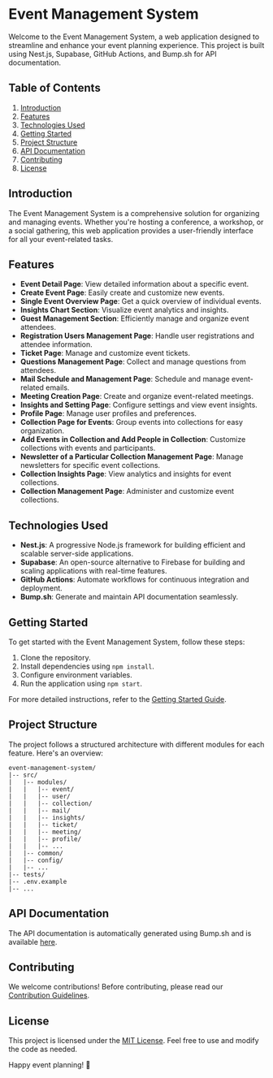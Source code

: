 # Event Management System

Welcome to the Event Management System, a web application designed to streamline and enhance your event planning experience. This project is built using Nest.js, Supabase, GitHub Actions, and Bump.sh for API documentation.

## Table of Contents
1. [Introduction](#introduction)
2. [Features](#features)
3. [Technologies Used](#technologies-used)
4. [Getting Started](#getting-started)
5. [Project Structure](#project-structure)
6. [API Documentation](#api-documentation)
7. [Contributing](#contributing)
8. [License](#license)

## Introduction

The Event Management System is a comprehensive solution for organizing and managing events. Whether you're hosting a conference, a workshop, or a social gathering, this web application provides a user-friendly interface for all your event-related tasks.

## Features

- **Event Detail Page**: View detailed information about a specific event.
- **Create Event Page**: Easily create and customize new events.
- **Single Event Overview Page**: Get a quick overview of individual events.
- **Insights Chart Section**: Visualize event analytics and insights.
- **Guest Management Section**: Efficiently manage and organize event attendees.
- **Registration Users Management Page**: Handle user registrations and attendee information.
- **Ticket Page**: Manage and customize event tickets.
- **Questions Management Page**: Collect and manage questions from attendees.
- **Mail Schedule and Management Page**: Schedule and manage event-related emails.
- **Meeting Creation Page**: Create and organize event-related meetings.
- **Insights and Setting Page**: Configure settings and view event insights.
- **Profile Page**: Manage user profiles and preferences.
- **Collection Page for Events**: Group events into collections for easy organization.
- **Add Events in Collection and Add People in Collection**: Customize collections with events and participants.
- **Newsletter of a Particular Collection Management Page**: Manage newsletters for specific event collections.
- **Collection Insights Page**: View analytics and insights for event collections.
- **Collection Management Page**: Administer and customize event collections.

## Technologies Used

- **Nest.js**: A progressive Node.js framework for building efficient and scalable server-side applications.
- **Supabase**: An open-source alternative to Firebase for building and scaling applications with real-time features.
- **GitHub Actions**: Automate workflows for continuous integration and deployment.
- **Bump.sh**: Generate and maintain API documentation seamlessly.

## Getting Started

To get started with the Event Management System, follow these steps:

1. Clone the repository.
2. Install dependencies using `npm install`.
3. Configure environment variables.
4. Run the application using `npm start`.

For more detailed instructions, refer to the [Getting Started Guide](#).

## Project Structure

The project follows a structured architecture with different modules for each feature. Here's an overview:

```
event-management-system/
|-- src/
|   |-- modules/
|   |   |-- event/
|   |   |-- user/
|   |   |-- collection/
|   |   |-- mail/
|   |   |-- insights/
|   |   |-- ticket/
|   |   |-- meeting/
|   |   |-- profile/
|   |   |-- ...
|   |-- common/
|   |-- config/
|   |-- ...
|-- tests/
|-- .env.example
|-- ...
```

## API Documentation

The API documentation is automatically generated using Bump.sh and is available [here](#).

## Contributing

We welcome contributions! Before contributing, please read our [Contribution Guidelines](CONTRIBUTING.md).

## License

This project is licensed under the [MIT License](LICENSE). Feel free to use and modify the code as needed.

Happy event planning! 🎉
